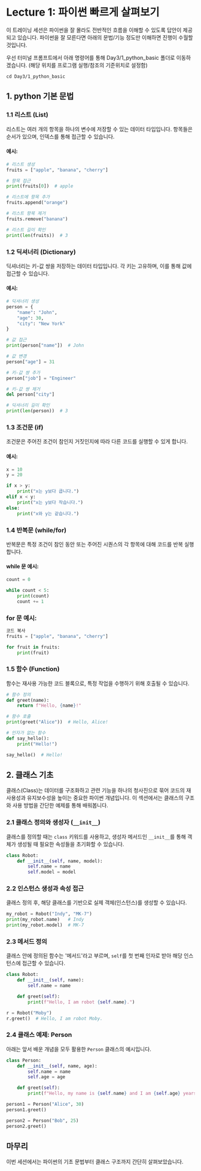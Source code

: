 # Lecture 1: 파이썬 빠르게 살펴보기

이 트레이닝 세션은 파이썬을 잘 몰라도 전반적인 흐름을 이해할 수 있도록 답안이 제공되고 있습니다. 파이썬을 잘 모른다면 아래의 문법/기능 정도만 이해하면 진행이 수월할 것입니다.

우선 터미널 프롬프트에서 아래 명령어를 통해 Day3/1_python_basic 폴더로 이동하겠습니다. (해당 위치를 프로그램 실행/참조의 기준위치로 설정함)

    cd Day3/1_python_basic

## 1. python 기본 문법

### 1.1 리스트 (List)
리스트는 여러 개의 항목을 하나의 변수에 저장할 수 있는 데이터 타입입니다. 항목들은 순서가 있으며, 인덱스를 통해 접근할 수 있습니다.

#### 예시:
```python
# 리스트 생성
fruits = ["apple", "banana", "cherry"]

# 항목 접근
print(fruits[0])  # apple

# 리스트에 항목 추가
fruits.append("orange")

# 리스트 항목 제거
fruits.remove("banana")

# 리스트 길이 확인
print(len(fruits))  # 3
```

### 1.2 딕셔너리 (Dictionary)
딕셔너리는 키-값 쌍을 저장하는 데이터 타입입니다. 각 키는 고유하며, 이를 통해 값에 접근할 수 있습니다.

#### 예시:
```python
# 딕셔너리 생성
person = {
    "name": "John",
    "age": 30,
    "city": "New York"
}

# 값 접근
print(person["name"])  # John

# 값 변경
person["age"] = 31

# 키-값 쌍 추가
person["job"] = "Engineer"

# 키-값 쌍 제거
del person["city"]

# 딕셔너리 길이 확인
print(len(person))  # 3
```

### 1.3 조건문 (if)
조건문은 주어진 조건이 참인지 거짓인지에 따라 다른 코드를 실행할 수 있게 합니다.

#### 예시:
```python
x = 10
y = 20

if x > y:
    print("x는 y보다 큽니다.")
elif x < y:
    print("x는 y보다 작습니다.")
else:
    print("x와 y는 같습니다.")
```
### 1.4 반복문 (while/for)
반복문은 특정 조건이 참인 동안 또는 주어진 시퀀스의 각 항목에 대해 코드를 반복 실행합니다.

#### while 문 예시:
```python
count = 0

while count < 5:
    print(count)
    count += 1
```
### for 문 예시:
```python
코드 복사
fruits = ["apple", "banana", "cherry"]

for fruit in fruits:
    print(fruit)
```

### 1.5 함수 (Function)
함수는 재사용 가능한 코드 블록으로, 특정 작업을 수행하기 위해 호출될 수 있습니다.

```python
# 함수 정의
def greet(name):
    return f"Hello, {name}!"

# 함수 호출
print(greet("Alice"))  # Hello, Alice!

# 인자가 없는 함수
def say_hello():
    print("Hello!")

say_hello()  # Hello!
```



## 2. 클래스 기초

클래스(Class)는 데이터를 구조화하고 관련 기능을 하나의 청사진으로 묶어 코드의 재사용성과 유지보수성을 높이는 중요한 파이썬 개념입니다. 이 섹션에서는 클래스의 구조와 사용 방법을 간단한 예제를 통해 배워봅니다.

### 2.1 클래스 정의와 생성자 (`__init__`)
클래스를 정의할 때는 `class` 키워드를 사용하고, 생성자 메서드인 `__init__`를 통해 객체가 생성될 때 필요한 속성들을 초기화할 수 있습니다.

```python
class Robot:
    def __init__(self, name, model):
        self.name = name
        self.model = model
```

### 2.2 인스턴스 생성과 속성 접근
클래스 정의 후, 해당 클래스를 기반으로 실제 객체(인스턴스)를 생성할 수 있습니다.

```python
my_robot = Robot("Indy", "MK-7")
print(my_robot.name)   # Indy
print(my_robot.model)  # MK-7
```

### 2.3 메서드 정의
클래스 안에 정의된 함수는 '메서드'라고 부르며, `self`를 첫 번째 인자로 받아 해당 인스턴스에 접근할 수 있습니다.

```python
class Robot:
    def __init__(self, name):
        self.name = name

    def greet(self):
        print(f"Hello, I am robot {self.name}.")

r = Robot("Moby")
r.greet()  # Hello, I am robot Moby.
```

### 2.4 클래스 예제: Person
아래는 앞서 배운 개념을 모두 활용한 `Person` 클래스의 예시입니다.

```python
class Person:
    def __init__(self, name, age):
        self.name = name
        self.age = age

    def greet(self):
        print(f"Hello, my name is {self.name} and I am {self.age} years old.")

person1 = Person("Alice", 30)
person1.greet()

person2 = Person("Bob", 25)
person2.greet()
```




## 마무리

이번 세션에서는 파이썬의 기초 문법부터 클래스 구조까지 간단히 살펴보았습니다. 
